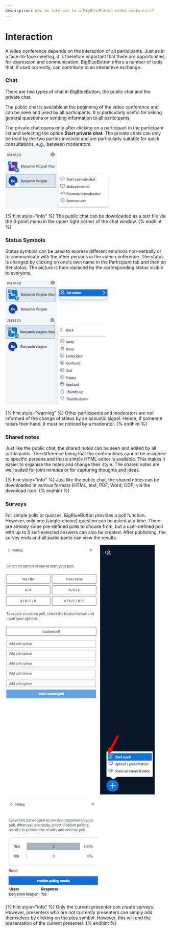 ```yaml
---
description: How to interact in a BigBlueButton video conference?
---
```


# Interaction

A video conference depends on the interaction of all participants. Just as in a face-to-face meeting, it is therefore important that there are opportunities for expression and communication. BigBlueButton offers a number of tools that, if used correctly, can contribute to an interactive exchange.

### Chat

There are two types of chat in BigBlueButton, the public chat and the private chat.

The public chat is available at the beginning of the video conference and can be seen and used by all participants. It is particularly useful for asking general questions or sending information to all participants.

The private chat opens only after clicking on a participant in the participant list and selecting the option **Start private chat**. The private chats can only be read by the two parties involved and are particularly suitable for quick consultations, e.g., between moderators.

![Click on a name to start a private chat](../../.gitbook/assets/teilnehmerverwalten_eng%20%282%29.png)

{% hint style="info" %}
The public chat can be downloaded as a text file via the 3-point menu in the upper right corner of the chat window.
{% endhint %}

### Status Symbols

Status symbols can be used to express different emotions non-verbally or to communicate with the other persons in the video conference. The status is changed by clicking on one's own name in the Participant tab and then on Set status. The picture is then replaced by the corresponding status visible to everyone.

![Set status](../../.gitbook/assets/statussetzen_eng.png)

{% hint style="warning" %}
Other participants and moderators are not informed of the change of status by an acoustic signal. Hence, if someone raises their hand, it must be noticed by a moderator.
{% endhint %}

### Shared notes

Just like the public chat, the shared notes can be seen and edited by all participants. The difference being that the contributions cannot be assigned to specific persons and that a simple HTML editor is available. This makes it easier to organise the notes and change their style. The shared notes are well suited for joint minutes or for capturing thoughts and ideas.

{% hint style="info" %}
Just like the public chat, the shared notes can be downloaded in various formats \(HTML, text, PDF, Word, ODF\) via the download icon.
{% endhint %}

### Surveys

For simple polls or quizzes, BigBlueButton provides a poll function. However, only one \(single-choice\) question can be asked at a time. There are already some pre-deﬁned polls to choose from, but a user-deﬁned poll with up to 5 self-selected answers can also be created. After publishing, the survey ends and all participants can view the results.

![Start survey via the Plus menu](../../.gitbook/assets/umfragestarten_eng.png)

![Posting a survey](../../.gitbook/assets/umfrageveroeffentlichen_eng.png)

{% hint style="info" %}
Only the current presenter can create surveys. However, presenters who are not currently presenters can simply add themselves by clicking on the plus symbol. However, this will end the presentation of the current presenter.
{% endhint %}

